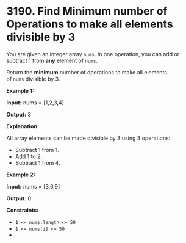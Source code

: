 # 3190. Find Minimum number of Operations to make all elements divisible by 3

You are given an integer array `nums`. In one operation, you can add or subtract 1 from **any** element of `nums`.

Return the **minimum** number of operations to make all elements of `nums` divisible by 3.

**Example 1:**

**Input:** nums = [1,2,3,4]

**Output:** 3

**Explanation:**

All array elements can be made divisible by 3 using 3 operations:

- Subtract 1 from 1.
- Add 1 to 2.
- Subtract 1 from 4.

**Example 2:**

**Input:** nums = [3,6,9]

**Output:** 0

**Constraints:**

- `1 <= nums.length <= 50`
- `1 <= nums[i] <= 50`
- 